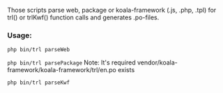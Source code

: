 Those scripts parse web, package or koala-framework (.js, .php, .tpl) for trl() or trlKwf() function calls and generates .po-files.


### Usage: ###
`php bin/trl parseWeb`

`php bin/trl parsePackage`
Note: It's required vendor/koala-framework/koala-framework/trl/en.po exists

`php bin/trl parseKwf`
